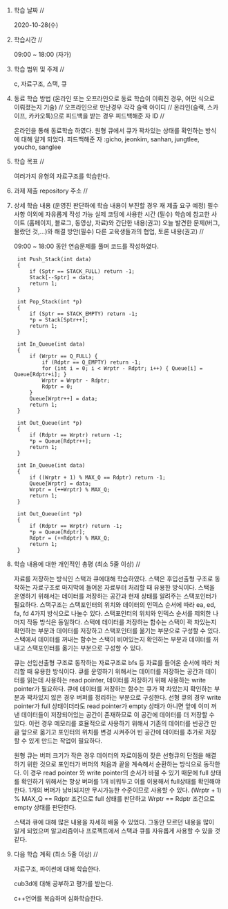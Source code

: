 1. 학습 날짜 // 

    2020-10-28(수)
 
2. 학습시간 // 

    09:00 ~ 18:00 (자가)
    
3. 학습 범위 및 주제 // 
    
    c, 자료구조, 스택, 큐

4. 동료 학습 방법 (온라인 또는 오프라인으로 동료 학습이 이뤄진 경우, 어떤 식으로 이뤄졌는지 기술) // 오프라인으로 만난경우 각각 슬랙 아이디 // 온라인(슬랙, 스카이프, 카카오톡)으로 피드백을 받는 경우 피드백해준 자 ID // 

    온라인을 통해 동료학습 하였다. 원형 큐에서 큐가 꽉차있는 상태를 확인하는 방식에 대해 알게 되었다. 피드백해준 자 :gicho, jeonkim, sanhan, jungtlee, youcho, sanglee

5. 학습 목표 //

    여러가지 유형의 자료구조를 학습한다.
    
6. 과제 제출 repository 주소 // 
    
    
    
7. 상세 학습 내용 (운영진 판단하에 학습 내용이 부진할 경우 재 제출 요구 예정) 필수사항 이외에 자유롭게 작성 가능 실제 코딩에 사용한 시간 (필수) 학습에 참고한 사이트 (홈페이지, 블로그, 동영상, 자료)와 간단한 내용(권고) 오늘 발견한 문제(버그, 몰랐던 것,...)와 해결 방안(필수) 다른 교육생들과의 협업, 토론 내용(권고) //
    
    09:00 ~ 18:00 동안 연습문제를 풀며 코드를 작성하였다.
    
        int Push_Stack(int data)
        {
            if (Sptr == STACK_FULL) return -1;
            Stack[--Sptr] = data;
            return 1;
        }
        
        int Pop_Stack(int *p)
        {
            if (Sptr == STACK_EMPTY) return -1;
            *p = Stack[Sptr++];
            return 1;
        }
        
        int In_Queue(int data)
        {
            if (Wrptr == Q_FULL) {
                if (Rdptr == Q_EMPTY) return -1;
                for (int i = 0; i < Wrptr - Rdptr; i++) { Queue[i] = Queue[Rdptr+i]; }
                Wrptr = Wrptr - Rdptr;
                Rdptr = 0;
            }
            Queue[Wrptr++] = data;
            return 1;
        }

        int Out_Queue(int *p)
        {
            if (Rdptr == Wrptr) return -1;
            *p = Queue[Rdptr++];
            return 1;
        }
        
        int In_Queue(int data)
        {
            if ((Wrptr + 1) % MAX_Q == Rdptr) return -1;
            Queue[Wrptr] = data;
            Wrptr = (++Wrptr) % MAX_Q;
            return 1;
        }
        
        int Out_Queue(int *p)
        {
            if (Rdptr == Wrptr) return -1;
            *p = Queue[Rdptr];
            Rdptr = (++Rdptr) % MAX_Q;
            return 1;
        }
    
8. 학습 내용에 대한 개인적인 총평 (최소 5줄 이상) //
    
    자료를 저장하는 방식인 스택과 큐에대해 학습하였다. 스택은 후입선출형 구조로 동작하는 자료구조로 마지막에 들어온 자료부터 처리할 때 유용한 방식이다. 스택을 운영하기 위해서는 데이터를 저장하는 공간과 현재 상태를 알려주는 스택포인터가 필요하다. 스택구조는 스택포인터의 위치와 데이터의 인덱스 순서에 따라 ea, ed, fa, fd 4가지 방식으로 나눌수 있다. 스택포인터의 위치와 인덱스 순서를 제외한 나머지 작동 방식은 동일하다. 스택에 데이터를 저장하는 함수는 스택이 꽉 차있는지 확인하는 부분과 데이터를 저장하고 스택포인터를 옮기는 부분으로 구성할 수 있다. 스택에서 데이터를 꺼내는 함수는 스택이 비어있는지 확인하는 부분과 데이터를 꺼내고 스택포인터를 옮기는 부분으로 구성할 수 있다.
    
    큐는 선입선출형 구조로 동작하는 자료구조로 bfs 등 자료를 들어온 순서에 따라 처리할 때 유용한 방식이다. 큐를 운영하기 위해서는 데이터를 저장하는 공간과 데이터를 읽는데 사용하는 read pointer, 데이터를 저장하기 위해 사용하는 write pointer가 필요하다. 큐에 데이터를 저장하는 함수는 큐가 꽉 차있는지 확인하는 부분과 꽉차있지 않은 경우 버퍼를 정리하는 부분으로 구성한다. 선형 큐의 경우 write pointer가 full 상태이더라도 read pointer가 empty 상태가 아니면 앞에 이미 꺼낸 데이터들이 저장되어있는 공간이 존재하므로 이 공간에 데이터를 더 저장할 수 있다. 이런 경우 메모리를 효율적으로 사용하기 위해서 기존의 데이터를 빈공간 만큼 앞으로 옮기고 포인터의 위치를 변경 시켜주어 빈 공간에 데이터를 추가로 저장할 수 있게 만드는 작업이 필요하다.
    
    원형 큐는 버퍼 크기가 작은 경우 데이터의 자료이동이 잦은 선형큐의 단점을 해결하기 위한 것으로 포인터가 버퍼의 처음과 끝을 계속해서 순환하는 방식으로 동작한다. 이 경우 read pointer 와 write pointer의 순서가 바뀔 수 있기 때문에 full 상태를 확인하기 위해서는 항상 버퍼를 1개 비워두고 이를 이용해서 full상태를 확인해야한다. 1개의 버퍼가 낭비되지만 무시가능한 수준이므로 사용할 수 있다. (Wrptr + 1) % MAX_Q == Rdptr 조건으로 full 상태를 판단하고 Wrptr == Rdptr 조건으로 empty 상태를 판단한다.
    
    스택과 큐에 대해 많은 내용을 자세히 배울 수 있었다. 그동안 모르던 내용을 많이 알게 되었으며 알고리즘이나 프로젝트에서 스택과 큐를 자유롭게 사용할 수 있을 것 같다.
    
9. 다음 학습 계획 (최소 5줄 이상) // 
    
    자료구조, 파이썬에 대해 학습한다.
    
    cub3d에 대해 공부하고 평가를 받는다.
    
    c++언어를 복습하며 심화학습한다.